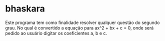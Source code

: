 # bhaskara
Este programa tem como finalidade resolver qualquer questão do segundo grau. No qual é convertido a equação para ax^2 + bx + c = 0, onde será pedido ao usuário digitar os coeficientes a, b e c.
